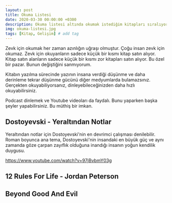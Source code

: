 ```yaml
---
layout: post
title: Okuma Listesi
date: 2020-03-30 00:00:00 +0300
description: Okuma listesi altında okumak istediğim kitapları sıralıyorum.
img: okuma-listesi.jpg
tags: [Kitap, Gelişim] # add tag
---
```


Zevk için okumak her zaman azınlığın uğraşı olmuştur.
Çoğu insan zevk için okumaz.
Zevk için okuyanların sadece küçük bir kısmı kitap satın alıyor.
Kitap satın alanların sadece küçük bir kısmı zor kitapları satın alıyor.
Bu özel bir pazar. Bunun değiştiğini sanmıyorum.

Kitabın yazılma sürecinde yazının insana verdiği düşünme ve daha derinleme tekrar düşünme gücünü diğer medyumlarda bulamazsınız.
Gerçekten okuyabiliyorsanız, dinleyebileceğinizden daha hızlı okuyabilirsiniz.

Podcast dinlemek ve Youtube videoları da faydalı. Bunu yaparken başka şeyler yapabilirsiniz. Bu müthiş bir imkan.

## Dostoyevski - Yeraltından Notlar

Yeraltından notlar için Dostoyevski'nin en devrimci çalışması denilebilir. Roman boyunca ana tema, Dostoyevski'nin insandaki en büyük güç ve aynı zamanda göze çarpan zayıflık olduğuna inandığı insanın yoğun kendilik duygusu.

https://www.youtube.com/watch?v=97jBvbmY03g


## 12 Rules For Life - Jordan Peterson

## Beyond Good And Evil 
